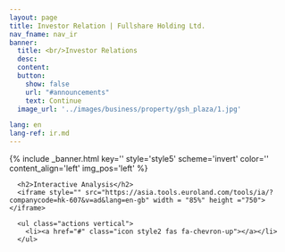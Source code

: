 ```yaml
---
layout: page
title: Investor Relation | Fullshare Holding Ltd.
nav_fname: nav_ir
banner:
  title: <br/>Investor Relations
  desc:
  content:
  button:
    show: false
    url: "#announcements"
    text: Continue
  image_url: '../images/business/property/gsh_plaza/1.jpg'

lang: en
lang-ref: ir.md
---
```

<!-- Welcome Banner -->

{% include _banner.html key='' style='style5' scheme='invert' color='' content_align='left' img_pos='left' %}

<!-- Interactive Analysis -->
<section class="wrapper style2 align-center" id = "interactive_analysis">

      <h2>Interactive Analysis</h2>
      <iframe style="" src="https://asia.tools.euroland.com/tools/ia/?companycode=hk-607&v=ad&lang=en-gb" width = "85%" height ="750"></iframe>

      <ul class="actions vertical">
        <li><a href="#" class="icon style2 fas fa-chevron-up"></a></li>
      </ul>
</section>
